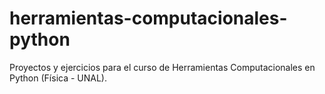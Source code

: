 # herramientas-computacionales-python
Proyectos y ejercicios para el curso de Herramientas Computacionales en Python (Física - UNAL).
